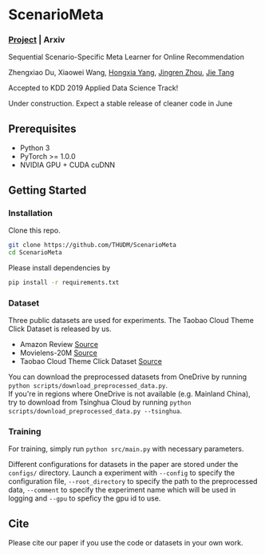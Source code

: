 # ScenarioMeta
### [Project](https://sites.google.com/view/scenariometa) | Arxiv

Sequential Scenario-Specific Meta Learner for Online Recommendation

Zhengxiao Du, Xiaowei Wang, [Hongxia Yang](https://sites.google.com/site/hystatistics/home), [Jingren Zhou](http://www.cs.columbia.edu/~jrzhou/), [Jie Tang](http://keg.cs.tsinghua.edu.cn/jietang/)

Accepted to KDD 2019 Applied Data Science Track!

Under construction. Expect a stable release of cleaner code in June

## Prerequisites

- Python 3
- PyTorch >= 1.0.0
- NVIDIA GPU + CUDA cuDNN

## Getting Started

### Installation

Clone this repo.

```bash
git clone https://github.com/THUDM/ScenarioMeta
cd ScenarioMeta
```

Please install dependencies by

```bash
pip install -r requirements.txt
```

### Dataset

Three public datasets are used for experiments. The Taobao Cloud Theme Click Dataset is released by us.

- Amazon Review [Source](http://jmcauley.ucsd.edu/data/amazon)
- Movielens-20M [Source](https://grouplens.org/datasets/movielens/20m/)
- Taobao Cloud Theme Click Dataset [Source](https://tianchi.aliyun.com/dataset/dataDetail?dataId=9716)

You can download the preprocessed datasets from OneDrive by running `python scripts/download_preprocessed_data.py`.  
If you're in regions where OneDrive is not available (e.g. Mainland China), try to download from Tsinghua Cloud by running `python scripts/download_preprocessed_data.py --tsinghua`.

### Training

For training, simply run `python src/main.py` with necessary parameters.  

Different configurations for datasets in the paper are stored under the `configs/` directory. Launch a experiment with `--config` to specify the configuration file, `--root_directory` to specify the path to the preprocessed data, `--comment` to specify the experiment name which will be used in logging and `--gpu` to speficy the gpu id to use. 

## Cite

Please cite our paper if you use the code or datasets in your own work.

